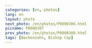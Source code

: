 ```yaml
---
categories: [en, photos]
lang: en
layout: photo
next_photo: /en/photos/P0000306.html
picname: P0000307
prev_photo: /en/photos/P0000300.html
tags: [Backenzahn, Bishop Cap]
---
```


